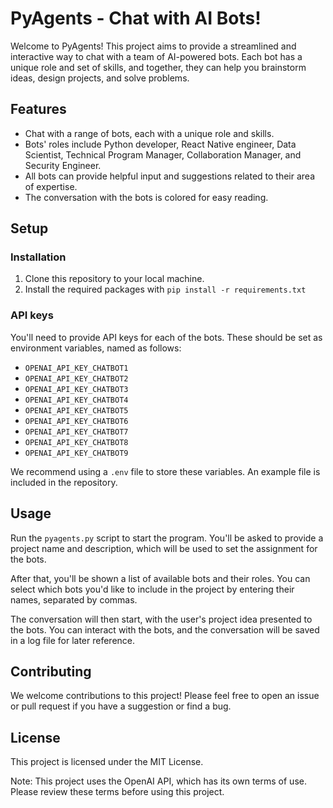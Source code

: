 PyAgents - Chat with AI Bots!
=============================

Welcome to PyAgents! This project aims to provide a streamlined and interactive way to chat with a team of AI-powered bots. Each bot has a unique role and set of skills, and together, they can help you brainstorm ideas, design projects, and solve problems.

Features
--------

-   Chat with a range of bots, each with a unique role and skills.
-   Bots' roles include Python developer, React Native engineer, Data Scientist, Technical Program Manager, Collaboration Manager, and Security Engineer.
-   All bots can provide helpful input and suggestions related to their area of expertise.
-   The conversation with the bots is colored for easy reading.

Setup
-----

### Installation

1.  Clone this repository to your local machine.
2.  Install the required packages with `pip install -r requirements.txt`

### API keys

You'll need to provide API keys for each of the bots. These should be set as environment variables, named as follows:

-   `OPENAI_API_KEY_CHATBOT1`
-   `OPENAI_API_KEY_CHATBOT2`
-   `OPENAI_API_KEY_CHATBOT3`
-   `OPENAI_API_KEY_CHATBOT4`
-   `OPENAI_API_KEY_CHATBOT5`
-   `OPENAI_API_KEY_CHATBOT6`
-   `OPENAI_API_KEY_CHATBOT7`
-   `OPENAI_API_KEY_CHATBOT8`
-   `OPENAI_API_KEY_CHATBOT9`

We recommend using a `.env` file to store these variables. An example file is included in the repository.

Usage
-----

Run the `pyagents.py` script to start the program. You'll be asked to provide a project name and description, which will be used to set the assignment for the bots.

After that, you'll be shown a list of available bots and their roles. You can select which bots you'd like to include in the project by entering their names, separated by commas.

The conversation will then start, with the user's project idea presented to the bots. You can interact with the bots, and the conversation will be saved in a log file for later reference.

Contributing
------------

We welcome contributions to this project! Please feel free to open an issue or pull request if you have a suggestion or find a bug.

License
-------

This project is licensed under the MIT License.

Note: This project uses the OpenAI API, which has its own terms of use. Please review these terms before using this project.
